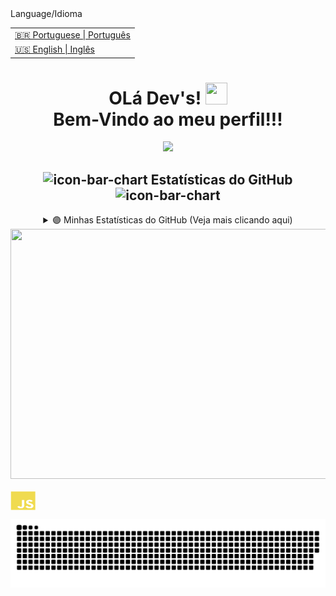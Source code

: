 <div>
<table
	<h2>Language/Idioma</h2>
	
  <tr>
    <td>
      <a href="README.md">🇧🇷 Portuguese | Português</a>
    </td>
  </tr>
  <tr>
    <td>
      <a href="readme_en-us.md">🇺🇸 English | Inglês</a>
    </td>
  </tr>
</table>




<h1 align="center">
  OLá Dev's!
<img  width="35px" height="35px" src="https://c.tenor.com/_4EQjxYqQawAAAAi/thumbs-up.gif">
  <br />
  Bem-Vindo ao meu perfil!!!
</h1>




</div>
<p align=center>
   <img src= "https://readme-typing-svg.herokuapp.com?font=Press+Start+2P&color=%237E3ACE&size=24&duration=6420&center=true&vCenter=true&width=999&height=99&lines=Meu+nome+%C3%A9+Luís+Armando;Sou+Desenvolvedor+Júnior;Gosto+de+criar%2C+adaptar+e+facilitar"/>
<p>




<h2 align="center"><img width="30px" alt="icon-bar-chart" src="https://i.imgur.com/13xGnLa.png"> Estatísticas do GitHub <img width="30px" alt="icon-bar-chart" src="https://i.imgur.com/13xGnLa.png"></h2>

<details> 
<summary align="center">🟣 Minhas Estatísticas do GitHub (Veja mais clicando aqui)</summary>
	<br/
	    
<div align="center">
	<div style="display: flex; align-items: flex-start;">
	<a href="https://github.com/Luis-Armandoo">
	<img align="start" width="503px" src="https://github-readme-stats.vercel.app/api?username=Luis-Armandoo&bg_color=1D0038&title_color=901490&text_color=f8c9f8&hide_border=true&show_icons=true&icon_color=901490&locale=pt-br" />
	<img align="end" width="503px" src="http://github-readme-streak-stats.herokuapp.com?user=Luis-Armandoo&hide_border=true&date_format=M%20j%5B%2C%20Y%5D&background=1D0038&currStreakNum=901490&sideNums=901490&sideLabels=F8C9F8&dates=7C6E81E0&stroke=7C6C81&ring=B500FF&fire=F8209A&currStreakLabel=B500FF" />
		</br>
	<img align="center" width="300px" src="https://github-readme-stats.vercel.app/api/top-langs/?username=Luis-Armandoo&bg_color=1D0038&title_color=901490&text_color=f8c9f8&hide_border=true&locale=pt-br" />
	</div>
</div>   
</details>




<div align="center">
	<img width="600px" height="400px" src="https://acegif.com/wp-content/gif/anime-sleep-75.gif"/>
</div>




<div style="display: inline_block">
	<br>
	<img align="center" alt="Luis-Js" height="30" width="40" src="https://raw.githubusercontent.com/devicons/devicon/master/icons/javascript/javascript-plain.svg">
</div>

![Snake animation](https://github.com/Luis-Armandoo/Luis-Armandoo/blob/output/github-contribution-grid-snake.svg)
